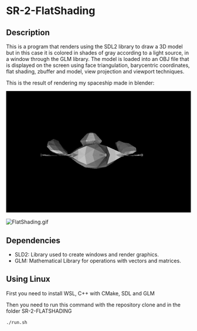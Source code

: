 # SR-2-FlatShading

## Description
This is a program that renders using the SDL2 library to draw a 3D model but in this case it is colored in shades of gray according to a light source, in a window through the GLM library. The model is loaded into an OBJ file that is displayed on the screen using face triangulation, barycentric coordinates, flat shading, zbuffer and model, view  projection and viewport techniques.

This is the result of rendering my spaceship made in blender:

![FlatShading](FlatShading.png)

![FlatShading.gif](FlatShading.gif)

## Dependencies
- SLD2: Library used to create windows and render graphics.
- GLM: Mathematical Library for operations with vectors and matrices.

## Using Linux

First you need to install WSL, C++ with CMake, SDL and GLM

Then you need to run this command with the repository clone and in the folder SR-2-FLATSHADING

```shell
./run.sh
```

